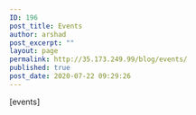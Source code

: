 ```yaml
---
ID: 196
post_title: Events
author: arshad
post_excerpt: ""
layout: page
permalink: http://35.173.249.99/blog/events/
published: true
post_date: 2020-07-22 09:29:26
---
```

[events]